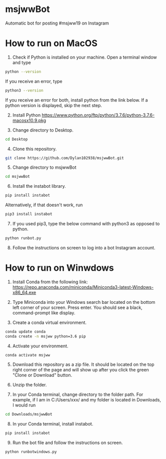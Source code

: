 # msjwwBot

Automatic bot for posting #msjww19 on Instagram

# How to run on MacOS
1. Check if Python is installed on your machine. Open a terminal window and type
```bash
python --version
```
If you receive an error, type
```bash
python3 --version
```
If you receive an error for both, install python from the link below. If a python version is displayed, skip the next step.

2. Install Python
https://www.python.org/ftp/python/3.7.6/python-3.7.6-macosx10.9.pkg

3. Change directory to Desktop.
```bash
cd Desktop
```

4. Clone this repository.
```bash
git clone https://github.com/Dylan102938/msjwwBot.git
```

5. Change directory to msjwwBot
```bash
cd msjwwBot
```

6. Install the instabot library.
```bash
pip install instabot
```
Alternatively, if that doesn't work, run
```bash
pip3 install instabot
```

7. If you used pip3, type the below command with python3 as opposed to python.
```bash
python runbot.py
```

8. Follow the instructions on screen to log into a bot Instagram account.

# How to run on Winwdows
1. Install Conda from the following link: https://repo.anaconda.com/miniconda/Miniconda3-latest-Windows-x86_64.exe

2. Type Miniconda into your Windows search bar located on the bottom left corner of your screen. Press enter. You should see a black, command-prompt like display.

3. Create a conda virtual environment.
```bash
conda update conda
conda create -n msjww python=3.6 pip
```

4. Activate your environment.
```bash
conda activate msjww
```

5. Download this repository as a zip file. It should be located on the top right corner of the page and will show up after you click the green "Clone or Download" button.

6. Unzip the folder.

7. In your Conda terminal, change directory to the folder path. For example, if I am in C:/Users/xxx/ and my folder is located in Downloads, I would run
```bash
cd Downloads/msjwwBot
```

8. In your Conda terminal, install instabot.
```bash
pip install instabot
```

9. Run the bot file and follow the instructions on screen.
```bash
python runbotwindows.py
```
